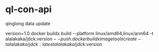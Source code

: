 # ql-con-api
qinglong data update

version=1.0
docker buildx build --platform linux/amd64,linux/arm64 -t alalakaka/jdck:$version --push . 
docker buildx imagetools create -t alalakaka/jdck:latest alalakaka/jdck:$version